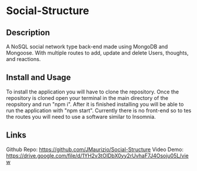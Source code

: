 # Social-Structure

## Description

A NoSQL social network type back-end made using MongoDB and Mongoose.  With multiple routes to add, update and delete Users, thoughts, and reactions.

## Install and Usage

To install the application you will have to clone the repository.  Once the repository is cloned open your terminal in the main directory of the reopsitory and run "npm i".  After it is finished installing you will be able to run the application with "npm start".  Currently there is no front-end so to tes the routes you will need to use a software similar to Insomnia.

## Links

Github Repo: https://github.com/JMaurizio/Social-Structure
Video Demo: https://drive.google.com/file/d/1YH2v3tOIDbX0yy2rUvhaF7J4Osoju05L/view